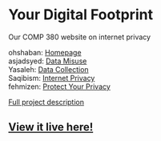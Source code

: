 # Your Digital Footprint

Our COMP 380 website on internet privacy

ohshaban: [Homepage](https://ohshaban.github.io/YourDigitalFootprint/)  
asjadsyed: [Data Misuse](https://ohshaban.github.io/YourDigitalFootprint/misuse.html)  
Yasaleh: [Data Collection](https://ohshaban.github.io/YourDigitalFootprint/collection.html)  
Saqibism: [Internet Privacy](https://ohshaban.github.io/YourDigitalFootprint/privacy.html)  
fehmizen: [Protect Your Privacy](https://ohshaban.github.io/YourDigitalFootprint/protect.html)  

[Full project description](http://testfor380.web.unc.edu/final-project-details/project-description/)

## [View it live here!](https://ohshaban.github.io/YourDigitalFootprint/)
